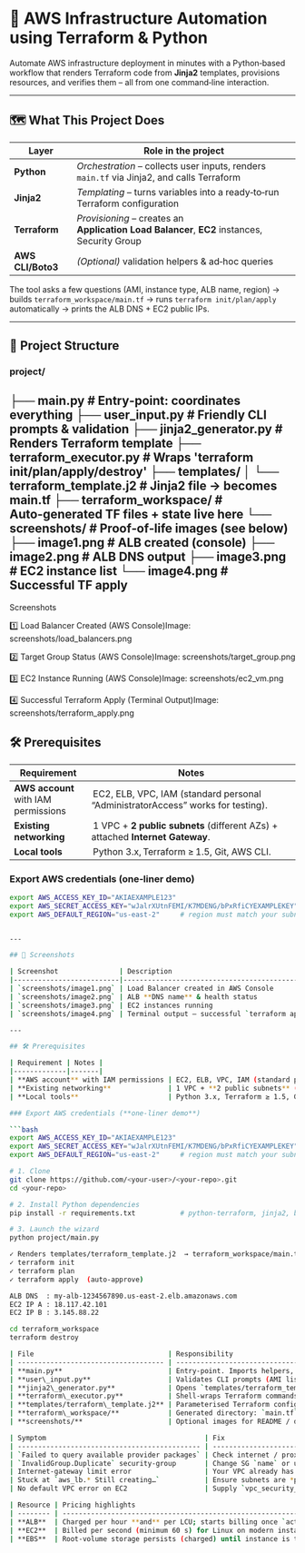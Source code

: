 # 🚀 AWS Infrastructure Automation using Terraform & Python

Automate AWS infrastructure deployment in minutes with a Python‑based workflow that renders Terraform code from **Jinja2** templates, provisions resources, and verifies them – all from one command‑line interaction.

---

## 🗺️ What This Project Does

| Layer            | Role in the project                                                                         |
|------------------|----------------------------------------------------------------------------------------------|
| **Python**       | *Orchestration* – collects user inputs, renders `main.tf` via Jinja2, and calls Terraform    |
| **Jinja2**       | *Templating* – turns variables into a ready‑to‑run Terraform configuration                   |
| **Terraform**    | *Provisioning* – creates an **Application Load Balancer**, **EC2** instances, Security Group |
| **AWS CLI/Boto3**| *(Optional)* validation helpers & ad‑hoc queries                                             |

The tool asks a few questions (AMI, instance type, ALB name, region) → builds `terraform_workspace/main.tf` → runs `terraform init/plan/apply` automatically → prints the ALB DNS + EC2 public IPs.

---

## 📂 Project Structure

### project/
├── main.py # Entry‑point: coordinates everything
├── user_input.py # Friendly CLI prompts & validation
├── jinja2_generator.py # Renders Terraform template
├── terraform_executor.py # Wraps 'terraform init/plan/apply/destroy'
├── templates/
│ └── terraform_template.j2 # Jinja2 file → becomes main.tf
├── terraform_workspace/ # Auto‑generated TF files + state live here
└── screenshots/ # Proof‑of‑life images (see below)
├── image1.png # ALB created (console)
├── image2.png # ALB DNS output
├── image3.png # EC2 instance list
└── image4.png # Successful TF apply
---

Screenshots

1️⃣ Load Balancer Created (AWS Console)Image: screenshots/load_balancers.png

2️⃣ Target Group Status (AWS Console)Image: screenshots/target_group.png

3️⃣ EC2 Instance Running (AWS Console)Image: screenshots/ec2_vm.png

4️⃣ Successful Terraform Apply (Terminal Output)Image: screenshots/terraform_apply.png

## 🛠️ Prerequisites

| Requirement | Notes |
|-------------|-------|
| **AWS account** with IAM permissions | EC2, ELB, VPC, IAM (standard personal “AdministratorAccess” works for testing). |
| **Existing networking**              | 1 VPC + **2 public subnets** (different AZs) + attached **Internet Gateway**. |
| **Local tools**                      | Python 3.x, Terraform ≥ 1.5, Git, AWS CLI. |

### Export AWS credentials (**one‑liner demo**)

```bash
export AWS_ACCESS_KEY_ID="AKIAEXAMPLE123"
export AWS_SECRET_ACCESS_KEY="wJalrXUtnFEMI/K7MDENG/bPxRfiCYEXAMPLEKEY"
export AWS_DEFAULT_REGION="us-east-2"     # region must match your subnets


---

## 📸 Screenshots

| Screenshot               | Description                                  |
|--------------------------|----------------------------------------------|
| `screenshots/image1.png` | Load Balancer created in AWS Console         |
| `screenshots/image2.png` | ALB **DNS name** & health status             |
| `screenshots/image3.png` | EC2 instances running                        |
| `screenshots/image4.png` | Terminal output – successful `terraform apply` |

---

## 🛠️ Prerequisites

| Requirement | Notes |
|-------------|-------|
| **AWS account** with IAM permissions | EC2, ELB, VPC, IAM (standard personal “AdministratorAccess” works for testing). |
| **Existing networking**              | 1 VPC + **2 public subnets** (different AZs) + attached **Internet Gateway**. |
| **Local tools**                      | Python 3.x, Terraform ≥ 1.5, Git, AWS CLI. |

### Export AWS credentials (**one‑liner demo**)

```bash
export AWS_ACCESS_KEY_ID="AKIAEXAMPLE123"
export AWS_SECRET_ACCESS_KEY="wJalrXUtnFEMI/K7MDENG/bPxRfiCYEXAMPLEKEY"
export AWS_DEFAULT_REGION="us-east-2"     # region must match your subnets

# 1. Clone
git clone https://github.com/<your‑user>/<your‑repo>.git
cd <your‑repo>

# 2. Install Python dependencies
pip install -r requirements.txt           # python-terraform, jinja2, boto3 (optional)

# 3. Launch the wizard
python project/main.py

✓ Renders templates/terraform_template.j2  → terraform_workspace/main.tf
✓ terraform init
✓ terraform plan
✓ terraform apply  (auto-approve)

ALB DNS  : my-alb-1234567890.us-east-2.elb.amazonaws.com
EC2 IP A : 18.117.42.101
EC2 IP B : 3.145.88.22

cd terraform_workspace
terraform destroy

| File                                 | Responsibility                                                                |
| ------------------------------------ | ----------------------------------------------------------------------------- |
| **main.py**                          | Entry‑point. Imports helpers, orchestrates user flow and Terraform execution. |
| **user\_input.py**                   | Validates CLI prompts (AMI list, instance types, region whitelist, ALB name). |
| **jinja2\_generator.py**             | Opens `templates/terraform_template.j2`, injects variables, writes `main.tf`. |
| **terraform\_executor.py**           | Shell‑wraps Terraform commands, captures output, handles errors.              |
| **templates/terraform\_template.j2** | Parameterised Terraform config (provider, data sources, resources).           |
| **terraform\_workspace/**            | Generated directory: `main.tf`, `.terraform/`, `terraform.tfstate` etc.       |
| **screenshots/**                     | Optional images for README / demo.                                            |

| Symptom                                       | Fix                                                                                  |
| --------------------------------------------- | ------------------------------------------------------------------------------------ |
| `Failed to query available provider packages` | Check internet / proxy; run `terraform init` after setting `https_proxy` if needed.  |
| `InvalidGroup.Duplicate` security‑group       | Change SG `name` or use `name_prefix`.                                               |
| Internet‑gateway limit error                  | Your VPC already has an IGW – use `data "aws_internet_gateway"` instead of resource. |
| Stuck at `aws_lb.* Still creating…`           | Ensure subnets are *public* (route table → 0.0.0.0/0 → IGW).                         |
| No default VPC error on EC2                   | Supply `vpc_security_group_ids`, not `security_groups` by name.                      |

| Resource | Pricing highlights                                                   |
| -------- | -------------------------------------------------------------------- |
| **ALB**  | Charged per hour **and** per LCU; starts billing once `active`.      |
| **EC2**  | Billed per second (minimum 60 s) for Linux on modern instance types. |
| **EBS**  | Root‑volume storage persists (charged) until instance is terminated. |
